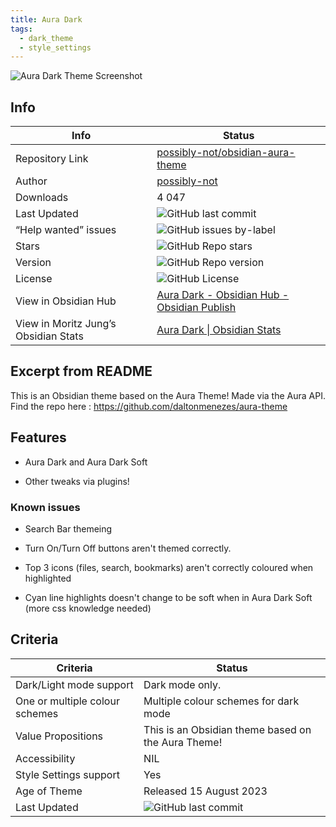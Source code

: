 ```yaml
---
title: Aura Dark
tags:
  - dark_theme
  - style_settings
---
```


![Aura Dark Theme Screenshot](https://raw.githubusercontent.com/possibly-not/obsidian-aura-theme/refs/heads/main/img/aura_dark_diagonal_full.png)

## Info

|Info|Status|
|---|---|
|Repository Link|[possibly-not/obsidian-aura-theme](https://github.com/possibly-not/obsidian-aura-theme/)|
|Author|[possibly-not](https://github.com/possibly-not)|
|Downloads|4 047|
|Last Updated|![GitHub last commit](https://img.shields.io/github/last-commit/possibly-not/obsidian-aura-theme?color=573E7A&amp;label=last%20update&amp;logo=github&amp;style=for-the-badge)|
|“Help wanted” issues|![GitHub issues by-label](https://img.shields.io/github/issues/possibly-not/obsidian-aura-theme/help%20wanted?color=573E7A&amp;logo=github&amp;style=for-the-badge)|
|Stars|![GitHub Repo stars](https://img.shields.io/github/stars/possibly-not/obsidian-aura-theme?color=573E7A&amp;logo=github&amp;style=for-the-badge)|
|Version|![GitHub Repo version](https://img.shields.io/github/v/release/possibly-not/obsidian-aura-theme?color=573E7A&amp;logo=github&amp;style=for-the-badge&sort=semver)|
|License|![GitHub License](https://img.shields.io/github/license/possibly-not/obsidian-aura-theme?style=for-the-badge)|
|View in Obsidian Hub|[Aura Dark \- Obsidian Hub \- Obsidian Publish](https://publish.obsidian.md/hub/02+-+Community+Expansions/02.05+All+Community+Expansions/Themes/Aura+Dark)|
|View in Moritz Jung’s Obsidian Stats|[Aura Dark \| Obsidian Stats](https://www.moritzjung.dev/obsidian-stats/themes/aura-dark/)|

## Excerpt from README

This is an Obsidian theme based on the Aura Theme! Made via the Aura API. Find the repo here : <https://github.com/daltonmenezes/aura-theme>

## Features

- Aura Dark and Aura Dark Soft

- Other tweaks via plugins!

### Known issues

- Search Bar themeing

- Turn On/Turn Off buttons aren't themed correctly.

- Top 3 icons (files, search, bookmarks) aren't correctly coloured when highlighted

- Cyan line highlights doesn't change to be soft when in Aura Dark Soft (more css knowledge needed)

## Criteria

|Criteria|Status|
|---|---|
|Dark/Light mode support|Dark mode only.|
|One or multiple colour schemes|Multiple colour schemes for dark mode|
|Value Propositions|This is an Obsidian theme based on the Aura Theme!|
|Accessibility|NIL|
|Style Settings support|Yes|
|Age of Theme|Released 15 August 2023|
|Last Updated|![GitHub last commit](https://img.shields.io/github/last-commit/possibly-not/obsidian-aura-theme?color=573E7A&amp;label=last%20update&amp;logo=github&amp;style=for-the-badge)|
